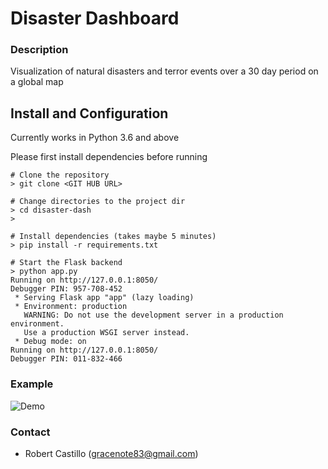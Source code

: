 # Disaster Dashboard


### Description ###
Visualization of natural disasters and terror events over a 30 day period on a global map

## Install and Configuration ##
Currently works in Python 3.6 and above

Please first install dependencies before running
```
# Clone the repository 
> git clone <GIT HUB URL>

# Change directories to the project dir
> cd disaster-dash 
>

# Install dependencies (takes maybe 5 minutes)
> pip install -r requirements.txt 

# Start the Flask backend
> python app.py
Running on http://127.0.0.1:8050/
Debugger PIN: 957-708-452
 * Serving Flask app "app" (lazy loading)
 * Environment: production
   WARNING: Do not use the development server in a production environment.
   Use a production WSGI server instead.
 * Debug mode: on
Running on http://127.0.0.1:8050/
Debugger PIN: 011-832-466

```

### Example ###

![Demo](demo.gif)


### Contact ###

* Robert Castillo (gracenote83@gmail.com)